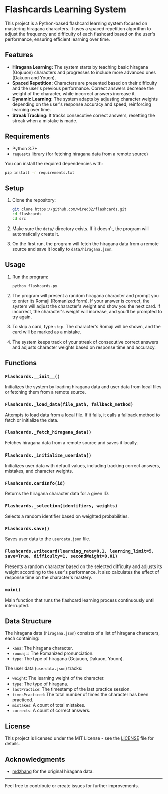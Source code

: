 # Flashcards Learning System

This project is a Python-based flashcard learning system focused on mastering hiragana characters. It uses a spaced repetition algorithm to adjust the frequency and difficulty of each flashcard based on the user's performance, ensuring efficient learning over time.

## Features
- **Hiragana Learning:** The system starts by teaching basic hiragana (Gojuuon) characters and progresses to include more advanced ones (Dakuon and Youon).
- **Spaced Repetition:** Characters are presented based on their difficulty and the user's previous performance. Correct answers decrease the weight of the character, while incorrect answers increase it.
- **Dynamic Learning:** The system adapts by adjusting character weights depending on the user's response accuracy and speed, reinforcing learning over time.
- **Streak Tracking:** It tracks consecutive correct answers, resetting the streak when a mistake is made.

## Requirements
- Python 3.7+
- `requests` library (for fetching hiragana data from a remote source)

You can install the required dependencies with:
```bash
pip install -r requirements.txt
```

## Setup

1. Clone the repository:

   ```bash
   git clone https://github.com/wired32/flashcards.git
   cd flashcards
   cd src
   ```

2. Make sure the `data/` directory exists. If it doesn't, the program will automatically create it.

3. On the first run, the program will fetch the hiragana data from a remote source and save it locally to `data/hiragana.json`. 

## Usage

1. Run the program:

   ```bash
   python flashcards.py
   ```

2. The program will present a random hiragana character and prompt you to enter its Romaji (Romanized form). If your answer is correct, the system will adjust the character's weight and show you the next card. If incorrect, the character's weight will increase, and you'll be prompted to try again.

3. To skip a card, type `skip`. The character's Romaji will be shown, and the card will be marked as a mistake.

4. The system keeps track of your streak of consecutive correct answers and adjusts character weights based on response time and accuracy.

## Functions

### `Flashcards.__init__()`
Initializes the system by loading hiragana data and user data from local files or fetching them from a remote source.

### `Flashcards._load_data(file_path, fallback_method)`
Attempts to load data from a local file. If it fails, it calls a fallback method to fetch or initialize the data.

### `Flashcards._fetch_hiragana_data()`
Fetches hiragana data from a remote source and saves it locally.

### `Flashcards._initialize_userdata()`
Initializes user data with default values, including tracking correct answers, mistakes, and character weights.

### `Flashcards.cardInfo(id)`
Returns the hiragana character data for a given ID.

### `Flashcards._selection(identifiers, weights)`
Selects a random identifier based on weighted probabilities.

### `Flashcards.save()`
Saves user data to the `userdata.json` file.

### `Flashcards.writecard(learning_rate=0.1, learning_limit=5, save=True, difficulty=1, secondWeight=0.01)`
Presents a random character based on the selected difficulty and adjusts its weight according to the user's performance. It also calculates the effect of response time on the character's mastery.

### `main()`
Main function that runs the flashcard learning process continuously until interrupted.

## Data Structure
The hiragana data (`hiragana.json`) consists of a list of hiragana characters, each containing:
- `kana`: The hiragana character.
- `roumaji`: The Romanized pronunciation.
- `type`: The type of hiragana (Gojuuon, Dakuon, Youon).

The user data (`userdata.json`) tracks:
- `weight`: The learning weight of the character.
- `type`: The type of hiragana.
- `lastPractice`: The timestamp of the last practice session.
- `timesPracticed`: The total number of times the character has been practiced.
- `mistakes`: A count of total mistakes.
- `corrects`: A count of correct answers.

## License
This project is licensed under the MIT License - see the [LICENSE](LICENSE) file for details.

## Acknowledgments
- [mdzhang](https://gist.githubusercontent.com/mdzhang/899a427eb3d0181cd762/raw/0d0f60f08ae58a927b7ac5e0a872acdce88ec441/hiragana.json) for the original hiragana data.

---

Feel free to contribute or create issues for further improvements.